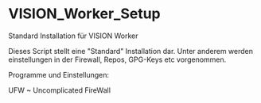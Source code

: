 # VISION_Worker_Setup
Standard Installation für VISION Worker 


Dieses Script stellt eine "Standard" Installation dar.
Unter anderem werden einstellungen in der Firewall, Repos, GPG-Keys etc vorgenommen.


Programme und Einstellungen:

  UFW ~ Uncomplicated FireWall
